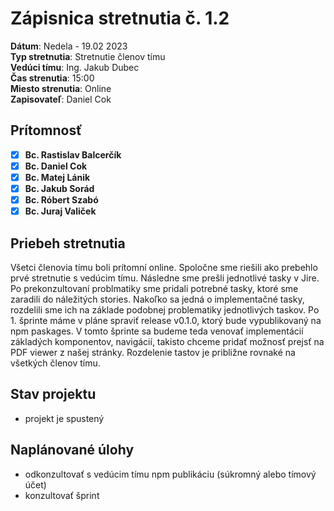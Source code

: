 # Zápisnica stretnutia č. 1.2

**Dátum**: Nedela - 19.02 2023    
**Typ stretnutia**: Stretnutie členov tímu    
**Vedúci tímu**: Ing. Jakub Dubec  
**Čas strenutia**: 15:00    
**Miesto strenutia**: Online      
**Zapisovateľ**: Daniel Cok

## Prítomnosť

- [x] **Bc. Rastislav Balcerčík** 
- [x] **Bc. Daniel Cok**
- [x] **Bc. Matej Lánik**
- [x] **Bc. Jakub Sorád**
- [x] **Bc. Róbert Szabó** 
- [x] **Bc. Juraj Valiček**

## Priebeh stretnutia

Všetci členovia tímu boli prítomní online. Spoločne sme riešili ako prebehlo prvé stretnutie s vedúcim tímu. Následne sme prešli jednotlivé tasky v Jire. Po 
prekonzultovaní problmatiky sme pridali potrebné tasky, ktoré sme zaradili do náležitých stories. Nakoľko sa jedná o implementačné tasky, rozdelili
sme ich na základe podobnej problematiky jednotlivých taskov. Po 1. šprinte máme v pláne spraviť release v0.1.0, ktorý bude vypublikovaný na npm paskages.
V tomto šprinte sa budeme teda venovať implementácií základých komponentov, navigácií, takisto chceme pridať možnosť prejsť na PDF viewer z našej stránky.
Rozdelenie tastov je približne rovnaké na všetkých členov tímu. 

## Stav projektu
- projekt je spustený

## Naplánované úlohy
- odkonzultovať s vedúcim tímu npm publikáciu (súkromný alebo tímový účet)
- konzultovať šprint
